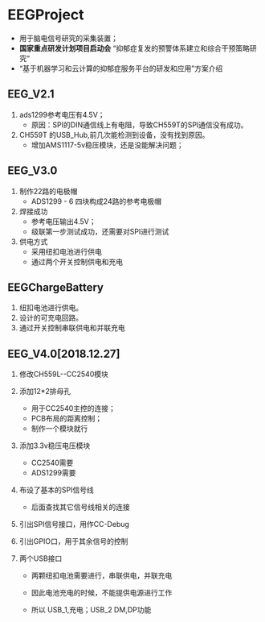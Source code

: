 # EEGProject

+ 用于脑电信号研究的采集装置；
+ **国家重点研发计划项目启动会** “抑郁症复发的预警体系建立和综合干预策略研究“
+ “基于机器学习和云计算的抑郁症服务平台的研发和应用”方案介绍

## EEG_V2.1
1. ads1299参考电压有4.5V；
    + 原因：SPI的DIN通信线上有电阻，导致CH559T的SPI通信没有成功。
2. CH559T 的USB_Hub,前几次能检测到设备，没有找到原因。
    + 增加AMS1117-5v稳压模块，还是没能解决问题；
## EEG_V3.0
1. 制作22路的电极帽
     + ADS1299 - 6 四块构成24路的参考电极帽
2. 焊接成功
    + 参考电压输出4.5V；
    + 级联第一步测试成功，还需要对SPI进行测试
3. 供电方式
    + 采用纽扣电池进行供电
    + 通过两个开关控制供电和充电
## EEGChargeBattery
1. 纽扣电池进行供电。
2. 设计的可充电回路。
3. 通过开关控制串联供电和并联充电

## EEG_V4.0[2018.12.27]

1. 修改CH559L--CC2540模块

2. 添加12*2排母孔
   + 用于CC2540主控的连接；
   + PCB布局的距离控制；
   + 制作一个模块就行

3. 添加3.3v稳压电压模块
   + CC2540需要
   + ADS1299需要

4. 布设了基本的SPI信号线

   + 后面查找其它信号线相关的连接

5. 引出SPI信号接口，用作CC-Debug

6. 引出GPIO口，用于其余信号的控制

7. 两个USB接口

   + 两颗纽扣电池需要进行，串联供电，并联充电

   + 因此电池充电的时候，不能提供电源进行工作
   + 所以 USB_1,充电；USB_2 DM,DP功能